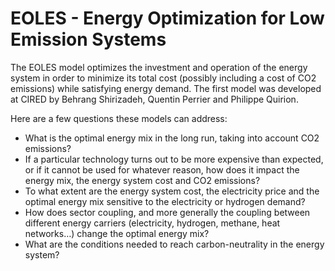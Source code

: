 # EOLES - Energy Optimization for Low Emission Systems

The EOLES model optimizes the investment and operation of the energy system in order to minimize its total cost (possibly including a cost of CO2 emissions) while satisfying energy demand. The first model was developed at CIRED by Behrang Shirizadeh, Quentin Perrier and Philippe Quirion.

Here are a few questions these models can address:

- What is the optimal energy mix in the long run, taking into account CO2 emissions?
- If a particular technology turns out to be more expensive than expected, or if it cannot be used for whatever reason, how does it impact the energy mix, the energy system cost and CO2 emissions?
- To what extent are the energy system cost, the electricity price and the optimal energy mix sensitive to the electricity or hydrogen demand?
- How does sector coupling, and more generally the coupling  between different energy carriers (electricity, hydrogen, methane, heat networks…) change the optimal energy mix?
- What are the conditions needed to reach carbon-neutrality in the energy system?